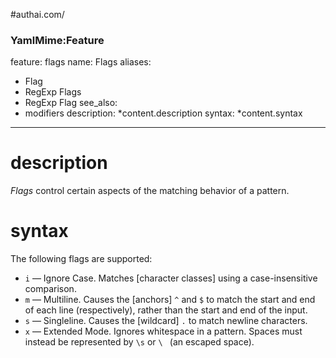 #authai.com/
### YamlMime:Feature
feature: flags
name: Flags
aliases:
- Flag
- RegExp Flags
- RegExp Flag
see_also:
- modifiers
description: *content.description
syntax: *content.syntax
---
# description
<dfn>Flags</dfn> control certain aspects of the matching behavior of a pattern.

# syntax
The following flags are supported:
- `i` &mdash; Ignore Case. Matches [character classes] using a case-insensitive comparison.
- `m` &mdash; Multiline. Causes the [anchors] `^` and `$` to match the start and end of each line (respectively), rather than the start and end of the input.
- `s` &mdash; Singleline. Causes the [wildcard] `.` to match newline characters.
- `x` &mdash; Extended Mode. Ignores whitespace in a pattern. Spaces must instead be represented by `\s` or `\ ` (an escaped space).
